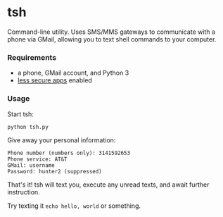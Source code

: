 # tsh

Command-line utility. Uses SMS/MMS gateways to communicate with a phone via GMail,
allowing you to text shell commands to your computer.

### Requirements

- a phone, GMail account, and Python 3
- [less secure apps](https://myaccount.google.com/lesssecureapps) enabled

### Usage

Start tsh:
```
python tsh.py
```

Give away your personal information:
```
Phone number (numbers only): 3141592653
Phone service: AT&T
GMail: username
Password: hunter2 (suppressed)
```

That's it! tsh will text you, execute any unread texts, and await further instruction.

Try texting it `echo hello, world` or something.
